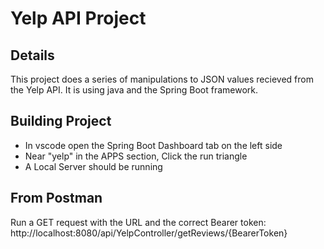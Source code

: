 # Yelp API Project
## Details
This project does a series of manipulations to JSON values recieved from the Yelp API. It is using java and the Spring Boot framework.

## Building Project
- In vscode open the Spring Boot Dashboard tab on the left side
- Near "yelp" in the APPS section, Click the run triangle
- A Local Server should be running

## From Postman
Run a GET request with the URL and the correct Bearer token: http://localhost:8080/api/YelpController/getReviews/{BearerToken}
